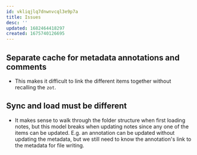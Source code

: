 ```yaml
---
id: vkliqjlq7dnwnvcql3e9p7a
title: Issues
desc: ''
updated: 1682464418297
created: 1675740126695
---
```

## Separate cache for metadata annotations and comments

- This makes it difficult to link the different items together without recalling the `zot`.

## Sync and load must be different

- It makes sense to walk through the folder structure when first loading notes, but this model breaks when updating notes since any one of the items can be updated. E.g. an annotation can be updated without updating the metadata, but we still need to know the annotation's link to the metadata for file writing.
